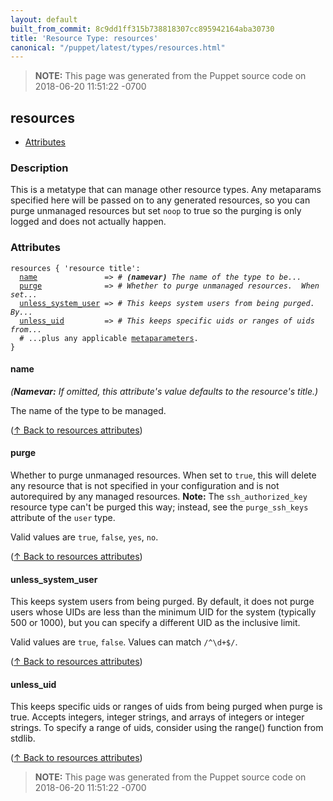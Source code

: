```yaml
---
layout: default
built_from_commit: 8c9dd1ff315b738818307cc895942164aba30730
title: 'Resource Type: resources'
canonical: "/puppet/latest/types/resources.html"
---
```


> **NOTE:** This page was generated from the Puppet source code on 2018-06-20 11:51:22 -0700

resources
-----

* [Attributes](#resources-attributes)

<h3 id="resources-description">Description</h3>

This is a metatype that can manage other resource types.  Any
metaparams specified here will be passed on to any generated resources,
so you can purge unmanaged resources but set `noop` to true so the
purging is only logged and does not actually happen.

<h3 id="resources-attributes">Attributes</h3>

<pre><code>resources { 'resource title':
  <a href="#resources-attribute-name">name</a>               =&gt; <em># <strong>(namevar)</strong> The name of the type to be...</em>
  <a href="#resources-attribute-purge">purge</a>              =&gt; <em># Whether to purge unmanaged resources.  When set...</em>
  <a href="#resources-attribute-unless_system_user">unless_system_user</a> =&gt; <em># This keeps system users from being purged.  By...</em>
  <a href="#resources-attribute-unless_uid">unless_uid</a>         =&gt; <em># This keeps specific uids or ranges of uids from...</em>
  # ...plus any applicable <a href="{{puppet}}/metaparameter.html">metaparameters</a>.
}</code></pre>

<h4 id="resources-attribute-name">name</h4>

_(**Namevar:** If omitted, this attribute's value defaults to the resource's title.)_

The name of the type to be managed.

([↑ Back to resources attributes](#resources-attributes))

<h4 id="resources-attribute-purge">purge</h4>

Whether to purge unmanaged resources.  When set to `true`, this will
delete any resource that is not specified in your configuration and is not
autorequired by any managed resources. **Note:** The `ssh_authorized_key`
resource type can't be purged this way; instead, see the `purge_ssh_keys`
attribute of the `user` type.

Valid values are `true`, `false`, `yes`, `no`.

([↑ Back to resources attributes](#resources-attributes))

<h4 id="resources-attribute-unless_system_user">unless_system_user</h4>

This keeps system users from being purged.  By default, it
does not purge users whose UIDs are less than the minimum UID for the system (typically 500 or 1000), but you can specify
a different UID as the inclusive limit.

Valid values are `true`, `false`. Values can match `/^\d+$/`.

([↑ Back to resources attributes](#resources-attributes))

<h4 id="resources-attribute-unless_uid">unless_uid</h4>

This keeps specific uids or ranges of uids from being purged when purge is true.
Accepts integers, integer strings, and arrays of integers or integer strings.
To specify a range of uids, consider using the range() function from stdlib.

([↑ Back to resources attributes](#resources-attributes))





> **NOTE:** This page was generated from the Puppet source code on 2018-06-20 11:51:22 -0700